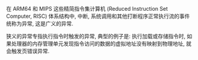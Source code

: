
在 ARM64 和 MIPS 这些精简指令集计算机 (Reduced Instruction Set Computer, RISC) 体系结构中, 中断, 系统调用和其他打断程序正常执行流的事件统称为异常, 这是广义的异常.

狭义的异常专指执行指令时触发的异常, 典型的例子是: 执行加载或存储指令时, 如果处理器的内存管理单元发现指令访问的数据的虚拟地址没有映射到物理地址, 就会触发页错误异常.